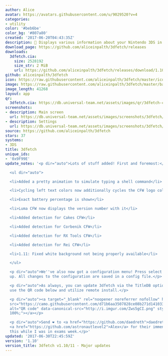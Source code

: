 ```yaml
---
author: Alice
avatar: https://avatars.githubusercontent.com/u/9029520?v=4
categories:
- utility
color: '#beb6be'
color_bg: '#807a80'
created: '2017-06-20T04:43:35Z'
description: 🍂 Displays various information about your Nintendo 3DS in pretty colors.
download_page: https://github.com/aliceinpalth/3dfetch/releases
downloads:
  3dfetch.cia:
    size: 2528192
    size_str: 2 MiB
    url: https://github.com/aliceinpalth/3dfetch/releases/download/1.10/3dfetch.cia
github: aliceinpalth/3dfetch
icon: https://raw.githubusercontent.com/aliceinpalth/3dfetch/master/icon.png
image: https://raw.githubusercontent.com/aliceinpalth/3dfetch/master/banner.png
image_length: 41268
layout: app
qr:
  3dfetch.cia: https://db.universal-team.net/assets/images/qr/3dfetch-cia.png
screenshots:
- description: Main screen
  url: https://db.universal-team.net/assets/images/screenshots/3dfetch/main-screen.png
- description: Settings
  url: https://db.universal-team.net/assets/images/screenshots/3dfetch/settings.png
source: https://github.com/aliceinpalth/3dfetch
stars: 37
systems:
- 3DS
title: 3dfetch
unique_ids:
- '0x9F99E'
update_notes: '<p dir="auto">Lots of stuff added! First and foremost:</p>

  <ul dir="auto">

  <li>Added a pretty animation to simulate typing a shell command</li>

  <li>Cycling left text colors now additionally cycles the CFW logo color</li>

  <li>Exact battery percentage is shown</li>

  <li>Luma CFW now displays the version number with it</li>

  <li>Added detection for Cakes CFW</li>

  <li>Added detection for Corbenik CFW</li>

  <li>Added detection for RX Tools CFW</li>

  <li>Added detection for Rei CFW</li>

  <li>1.11: Fixed white background not being properly available</li>

  </ul>

  <p dir="auto">We''ve also now got a configuration menu! Press select to bring it
  up. All changes to the configuration are saved in a config file.</p>

  <p dir="auto">As always, you can update 3dfetch via the TitleDB option in FBI, or,
  use the QR code below and utilize remote install.</p>

  <p dir="auto"><a target="_blank" rel="noopener noreferrer nofollow" href="https://camo.githubusercontent.com/d71b6aa3507828ce08b271d1410338f67af62a1c4f85d46800bf3fac5bc558b1/687474703a2f2f692e696d6775722e636f6d2f5a7773356743492e706e67"><img
  src="https://camo.githubusercontent.com/d71b6aa3507828ce08b271d1410338f67af62a1c4f85d46800bf3fac5bc558b1/687474703a2f2f692e696d6775722e636f6d2f5a7773356743492e706e67"
  alt="QR code" data-canonical-src="http://i.imgur.com/Zws5gCI.png" style="max-width:
  100%;"></a></p>

  <p dir="auto">Send ❤️ to <a href="https://github.com/daedreth">daedreth</a> and
  <a href="https://github.com/astronautlevel2">Alex</a> for their immense work on
  this while I was in exams week.</p>'
updated: '2017-06-30T22:45:59Z'
version: '1.10'
version_title: 3dfetch v1.10/11 - Major updates
---
```

